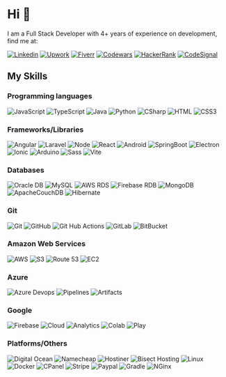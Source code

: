 # Hi 👋

<p>I am a Full Stack Developer with 4+ years of experience on development, find me at:</p>


[![Linkedin](https://img.shields.io/badge/LinkedIn-0077B5?logo=linkedin&logoColor=white)](https://www.linkedin.com/in/alan-tr/)
[![Upwork](https://img.shields.io/badge/UpWork-108a00?logo=upwork&logoColor=white)](https://www.upwork.com/freelancers/~01edece8a64cfe28ce)
[![Fiverr](https://img.shields.io/badge/Fiverr-1dbf73?logo=Fiverr&logoColor=white)](https://www.fiverr.com/therankin)
[![Codewars](https://img.shields.io/badge/Codewars-cf4b32?logo=Codewars&logoColor=white)](https://www.codewars.com/users/TheRankin)
[![HackerRank](https://img.shields.io/badge/HackerRank-2EC866?logo=HackerRank&logoColor=white)](https://www.hackerrank.com/profile/therankin)
[![CodeSignal](https://img.shields.io/badge/CodeSignal-1062FB?logo=codesignal&logoColor=white)](https://app.codesignal.com/profile/alan_vasquez)

## My Skills
### Programming languages
![JavaScript](https://img.shields.io/badge/JavaScript-F7DF1E?logo=javaScript&logoColor=white)
![TypeScript](https://img.shields.io/badge/TypeScript-3178C6?logo=typescript&logoColor=white)
![Java](https://img.shields.io/badge/Java-ffffff?logoColor=white&logo=data:image/png;base64,iVBORw0KGgoAAAANSUhEUgAAAAoAAAATBAMAAABbxYHdAAAAJ1BMVEVHcEzyKS7tKjAEdr4Gdr8Edr4Be8fuKjAXcbbuKjDwKi/tKjDsKjB62X9CAAAADXRSTlMAFX5nJ1MSZTxTLECbaEfDnwAAAHBJREFUCNdjYGBgWADEDIwTQKTQQiDBpT4RSDJNEgCSnHs2gCSXT0hg4DDxaHNmYDHtAJIMzcZhbgwMzsYBDAzBHqEtbgwewcamIQyCbGlpDAyVCwUEFzKUT9LUVmcoqqnRVGIoUlqzSZ1BS5CRURAAelsWt7FQRvUAAAAASUVORK5CYII=)
![Python](https://img.shields.io/badge/Python-F6D958?logo=python&logoColor=white)
![CSharp](https://img.shields.io/badge/C%23-00599C?logo=csharp&logoColor=white)
![HTML](https://img.shields.io/badge/HTML5-E34F26?logo=html5&logoColor=white)
![CSS3](https://img.shields.io/badge/CSS3-1572B6?logo=css3&logoColor=white)

### Frameworks/Libraries
![Angular](https://img.shields.io/badge/Angular-DD0031?logo=angular&logoColor=white)
![Laravel](https://img.shields.io/badge/Laravel-FF2D20?logo=Laravel&logoColor=white)
![Node](https://img.shields.io/badge/Nodejs-339933?logo=Node.js&logoColor=white)
![React](https://img.shields.io/badge/React-61DAFB?logo=React&logoColor=white)
![Android](https://img.shields.io/badge/Android_Studio-3DDC84?logo=androidstudio&logoColor=white)
![SpringBoot](https://img.shields.io/badge/Springboot-6BAD3D?logo=springboot&logoColor=white)
![Electron](https://img.shields.io/badge/Electron-47848F?logo=electron&logoColor=white)
![Ionic](https://img.shields.io/badge/Ionic-3880FF?logo=Ionic&logoColor=white)
![Arduino](https://img.shields.io/badge/Arduino-00979D?logo=Arduino&logoColor=white)
![Sass](https://img.shields.io/badge/Sass-CC6699?logo=Sass&logoColor=white)
![Vite](https://img.shields.io/badge/Vite-646CFF?logo=vite&logoColor=white)

### Databases
![Oracle DB](https://img.shields.io/badge/OracleDB-E61A23?logo=oracle&logoColor=white)
![MySQL](https://img.shields.io/badge/MySQL-4479A1?logo=MySQL&logoColor=white)
![AWS RDS](https://img.shields.io/badge/AWS_RDS-527FFF?logo=amazonrds&logoColor=white)
![Firebase RDB](https://img.shields.io/badge/Firebase_RDB-FFCA28?logo=firebase&logoColor=white)
![MongoDB](https://img.shields.io/badge/MongoDB-47A248?logo=MongoDB&logoColor=white)
![ApacheCouchDB](https://img.shields.io/badge/Apache%20CouchDB-E42528?logo=ApacheCouchDB&logoColor=white)
![Hibernate](https://img.shields.io/badge/Hibernate-59666C?logo=Hibernate&logoColor=white)

### Git
![Git](https://img.shields.io/badge/Git-F05032?logo=Git&logoColor=white)
![GitHub](https://img.shields.io/badge/GitHub-181717?logo=github&logoColor=white)
![Git Hub Actions](https://img.shields.io/badge/GitHub_Actions-222222?logo=githubactions&logoColor=white)
![GitLab](https://img.shields.io/badge/Git_Lab-FC6D26?logo=gitlab&logoColor=white)
![BitBucket](https://img.shields.io/badge/BitBucket-0052CC?logo=bitbucket&logoColor=white)


### Amazon Web Services
![AWS](https://img.shields.io/badge/Amazon_Web_Services-232F3E?logo=amazonwebservices&logoColor=white)
![S3](https://img.shields.io/badge/S3-569A31?logo=amazons3&logoColor=white)
![Route 53](https://img.shields.io/badge/Route_53-8C4FFF?logo=amazonroute53&logoColor=white)
![EC2](https://img.shields.io/badge/EC2-FF9900?logo=amazonec2&logoColor=white)

### Azure
![Azure Devops](https://img.shields.io/badge/Azure_Devops-0074CD?logo=azuredevops&logoColor=white)
![Pipelines](https://img.shields.io/badge/Pipelines-2560E0?logo=azurepipelines&logoColor=white)
![Artifacts](https://img.shields.io/badge/Pipelines-CB2E6D?logo=azureartifacts&logoColor=white)

### Google
![Firebase](https://img.shields.io/badge/Firebase-DD2C00?logo=Firebase&logoColor=white)
![Cloud](https://img.shields.io/badge/Cloud-4285F4?logo=googlecloud&logoColor=white)
![Analytics](https://img.shields.io/badge/Analytics-E37400?logo=GoogleAnalytics&logoColor=white)
![Colab](https://img.shields.io/badge/Colab-F9AB00?logo=googlecolab&logoColor=white)
![Play](https://img.shields.io/badge/Google_Play-414141?logo=googleplay&logoColor=white)

### Platforms/Others
![Digital Ocean](https://img.shields.io/badge/Hostinger-673DE6?logo=hostinger&logoColor=white)
![Namecheap](https://img.shields.io/badge/Namecheap-DE3723?logo=#0D1129&logoColor=white)
![Hostiner](https://img.shields.io/badge/Digital_Ocean-0080FF?logo=digitalocean&logoColor=white)
![Bisect Hosting](https://img.shields.io/badge/Bisect_Hosting-0D1129?logo=bisecthosting&logoColor=white)
![Linux](https://img.shields.io/badge/Linux-2E2E2E?logo=linux&logoColor=white)
![Docker](https://img.shields.io/badge/Docker-2496ED?logo=docker&logoColor=white)
![CPanel](https://img.shields.io/badge/CPanel-FF6C2C?logo=CPanel&logoColor=white)
![Stripe](https://img.shields.io/badge/Stripe-008CDD?logo=stripe&logoColor=white)
![Paypal](https://img.shields.io/badge/Paypal-003087?logo=paypal&logoColor=white)
![Gradle](https://img.shields.io/badge/Gradle-02303A?logo=gradle&logoColor=white)
![NGinx](https://img.shields.io/badge/NGinx-009639?logo=nginx&logoColor=white)

<!-- Since am working for companies, my github commits drop this last years -->
<!-- [![Anurag's GitHub stats](https://github-readme-stats.vercel.app/api?username=TheRankin&hide=stars,prs&show_icons=true&include_all_commits=true&count_private=true)](https://github.com/anuraghazra/github-readme-stats) -->
